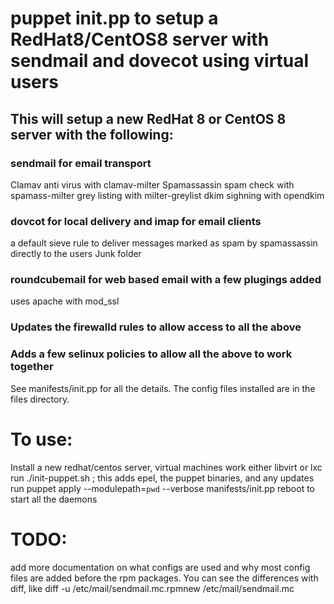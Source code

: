 # puppet init.pp to setup a RedHat8/CentOS8 server with sendmail and dovecot using virtual users

## This will setup a new RedHat 8 or CentOS 8 server with the following:

### sendmail for email transport
 Clamav anti virus with clamav-milter
 Spamassassin spam check with spamass-milter
 grey listing with milter-greylist
 dkim sighning with opendkim

### dovcot for local delivery and imap for email clients
 a default sieve rule to deliver messages marked as spam by spamassassin
 directly to the users Junk folder

### roundcubemail for web based email with a few plugings added
 uses apache with mod_ssl

### Updates the firewalld rules to allow access to all the above

### Adds a few selinux policies to allow all the above to work together

See manifests/init.pp for all the details.  The config files installed are in
the files directory.


# To use:
Install a new redhat/centos server, virtual machines work either libvirt or lxc
 run ./init-puppet.sh ; this adds epel, the puppet binaries, and any updates
 run puppet apply --modulepath=`pwd` --verbose  manifests/init.pp 
 reboot to start all the daemons

# TODO:
add more documentation on what configs are used and why
most config files are added before the rpm packages. You can see the differences
with diff, like diff -u /etc/mail/sendmail.mc.rpmnew /etc/mail/sendmail.mc



